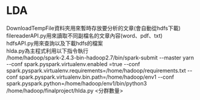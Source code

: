 # LDA
DownloadTempFile資料夾用來暫時存放要分析的文章(會自動從hdfs下載)
<br>
filereaderAPI.py用來讀取不同副檔名的文章內容(word、pdf、txt)
<br>
hdfsAPI.py用來查詢以及下載hdfs的檔案
<br>
hlda.py為主程式利用以下指令執行
<br>
/home/hadoop/spark-2.4.3-bin-hadoop2.7/bin/spark-submit --master yarn --conf spark.pyspark.virtualenv.enabled
=true --conf spark.pyspark.virtualenv.requirements=/home/hadoop/requirements.txt --conf spark.pyspark.virtualenv.bin.path=/home/hadoop/env1 --conf spark.pyspark.python=/home/hadoop/env1/bin/python3 /home/hadoop/finalproject/hlda.py <分群數量>
